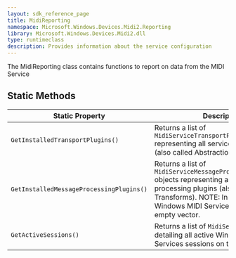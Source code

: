 ```yaml
---
layout: sdk_reference_page
title: MidiReporting
namespace: Microsoft.Windows.Devices.Midi2.Reporting
library: Microsoft.Windows.Devices.Midi2.dll
type: runtimeclass
description: Provides information about the service configuration
---
```


The MidiReporting class contains functions to report on data from the MIDI Service

## Static Methods

| Static Property | Description |
| --------------- | ----------- |
| `GetInstalledTransportPlugins()` | Returns a list of `MidiServiceTransportPluginInfo` representing all service transport plugins (also called Abstractions) |
| `GetInstalledMessageProcessingPlugins()` | Returns a list of `MidiServiceMessageProcessingPluginInfo` objects representing all service message processing plugins (also called Transforms). NOTE: In the first release of Windows MIDI Services, this returns an empty vector. |
| `GetActiveSessions()` | Returns a list of `MidiServiceSessionInfo` detailing all active Windows MIDI Services sessions on this PC. |

